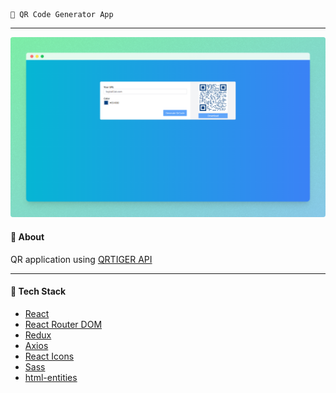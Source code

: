     🥝 QR Code Generator App

---

![QR Code Generator mini app](src/assets/images/preview.png)

#### 🧶 About

QR application using [QRTIGER API](https://www.qrcode-tiger.com)

---

#### 🧶 Tech Stack

-   [React](https://ru.reactjs.org/)
-   [React Router DOM](https://redux.js.org/)
-   [Redux](https://reactrouter.com/)
-   [Axios](https://axios-http.com/)
-   [React Icons](https://react-icons.github.io/react-icons/)
-   [Sass](https://sass-lang.com/)
-   [html-entities](https://www.npmjs.com/package/html-entities)
